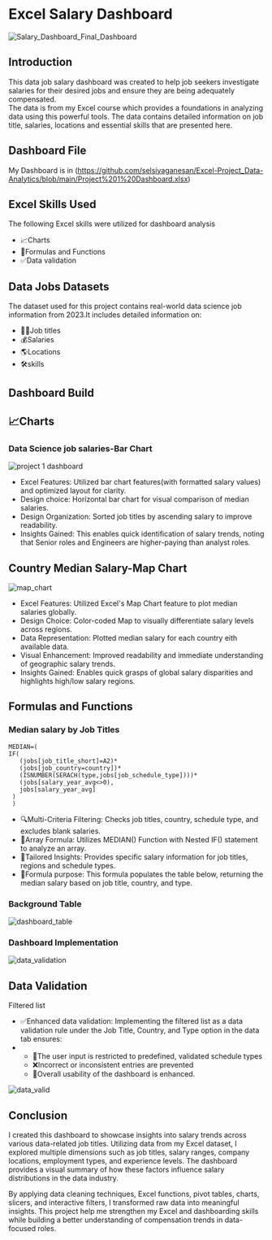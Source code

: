 # Excel Salary Dashboard   
![Salary_Dashboard_Final_Dashboard](https://github.com/selsiyaganesan/Excel-Project_Data-Analytics/blob/main/Project%201%20Dashboard/Screenshot%202025-07-19%20052000.png)  

## Introduction  
This data job salary dashboard was created to help job seekers investigate salaries for their desired jobs and ensure they are being adequately compensated.  
The data is from my Excel course which provides a foundations in analyzing data using this powerful tools. The data contains detailed information on job title, salaries, locations and essential skills that are presented here.  

## Dashboard File  
My Dashboard is in (https://github.com/selsiyaganesan/Excel-Project_Data-Analytics/blob/main/Project%201%20Dashboard.xlsx)  

## Excel Skills Used  
The following Excel skills were utilized for dashboard analysis  
- 📈Charts
- 🔢Formulas and Functions
- ✅Data validation  

## Data Jobs Datasets  
The dataset used for this project contains real-world data science job information from 2023.It includes detailed information on:  
- 👨‍💼Job titles
- 💰Salaries
- 🌎Locations
- 🛠️skills

## Dashboard Build
## 📈Charts
### Data Science job salaries-Bar Chart
![project 1 dashboard](https://github.com/selsiyaganesan/Excel-Project_Data-Analytics/blob/main/Project%201%20Dashboard/Screenshot%202025-07-19%20052032.png)
- Excel Features: Utilized bar chart features(with formatted salary values) and optimized layout for clarity.
- Design choice: Horizontal bar chart for visual comparison of median salaries.
- Design Organization: Sorted job titles by ascending salary to improve readability.
- Insights Gained: This enables quick identification of salary trends, noting that Senior roles and Engineers are higher-paying than analyst roles.

## Country Median Salary-Map Chart  
![map_chart](https://github.com/selsiyaganesan/Excel-Project_Data-Analytics/blob/main/Project%201%20Dashboard/Screenshot%202025-07-19%20052323.png)  
- Excel Features: Utilized Excel's Map Chart feature to plot median salaries globally.
- Design Choice: Color-coded Map to visually differentiate salary levels across regions.
- Data Representation: Plotted median salary for each country eith available data.
- Visual Enhancement: Improved readability and immediate understanding of geographic salary trends.
- Insights Gained: Enables quick grasps of global salary disparities and highlights high/low salary regions.

## Formulas and Functions  
### Median salary by Job Titles  
```
MEDIAN=(
IF(
   (jobs[job_title_short]=A2)*
   (jobs[job_country=country])*
   (ISNUMBER(SERACH(type,jobs[job_schedule_type])))*
   (jobs[salary_year_avg<>0),
   jobs[salary_year_avg]
 )
 )  
 ```
- 🔍Multi-Criteria Filtering: Checks job titles, country, schedule type, and excludes blank salaries.
- 🧮Array Formula: Utilizes MEDIAN() Function with Nested IF() statement to analyze an array.
- 🧠Tailored Insights: Provides specific salary information for job titles, regions and schedule types.
- 🔢Formula purpose: This formula populates the table below, returning the median salary based on job title, country, and type.
### Background Table  
![dashboard_table](https://github.com/selsiyaganesan/Excel-Project_Data-Analytics/blob/main/Screenshot%202025-07-19%20130104.png)  

### Dashboard Implementation  
![data_validation]()  
## Data Validation  
Filtered list  
- ✅Enhanced data validation: Implementing the filtered list as a data validation rule under the Job Title, Country, and Type option in the data tab ensures:
- - 🎯The user input is restricted to predefined, validated schedule types
  - ❌Incorrect or inconsistent entries are prevented
  - 🚀Overall usability of the dashboard is enhanced.
  
![data_valid](https://github.com/selsiyaganesan/Excel-Project_Data-Analytics/blob/main/Screen%20Recording%202025-07-19%20052458.gif)
## Conclusion  
I created this dashboard to showcase insights into salary trends across various data-related job titles. Utilizing data from my Excel dataset, I explored multiple dimensions such as job titles, salary ranges, company locations, employment types, and experience levels. The dashboard provides a visual summary of how these factors influence salary distributions in the data industry.

By applying data cleaning techniques, Excel functions, pivot tables, charts, slicers, and interactive filters, I transformed raw data into meaningful insights. This project help me strengthen my Excel and dashboarding skills while building a better understanding of compensation trends in data-focused roles.
 
 
   

